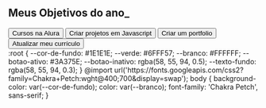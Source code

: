 <!DOCTYPE html>
<html lang="pt-br">
<head>
    <meta charset="UTF-8">
    <meta http-equiv="X-UA-Compatible" content="IE=edge">
    <meta name="viewport" content="width=device-width, initial-scale=1.0">
    <title>Meus objetivos do ano</title>
</head>
<body>
   
</body>
</html>
<section class="conteudo-principal">
            <h2 class="titulo-principal">Meus Objetivos do ano_</h2>
   <div class="botoes">
            <button class="botao">Cursos na Alura</button>
            <button class="botao">Criar projetos em Javascript</button>
            <button class="botao">Criar um portfolio</button>
            <button class="botao">Atualizar meu currículo</button>
     </div>
 </section>
<link rel="stylesheet" href="style.css">
:root {
    --cor-de-fundo: #1E1E1E;
    --verde: #6FFF57;
    --branco: #FFFFFF;
    --botao-ativo: #3A375E;
    --botao-inativo: rgba(58, 55, 94, 0.5);
    --texto-fundo: rgba(58, 55, 94, 0.3);
}
@import url('https://fonts.googleapis.com/css2?family=Chakra+Petch:wght@400;700&display=swap');
body {
    background-color: var(--cor-de-fundo);
    color: var(--branco);
    font-family: 'Chakra Petch', sans-serif;
}

